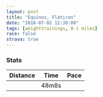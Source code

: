 ```yaml
---
layout: post
title: "Equinox, Flatiron"
date: "2018-07-02 12:30:00"
tags: [weighttrainings, 0-1 miles]
race: false
strava: true
---
```


### Stats

| Distance | Time | Pace |
|----------|------|------|
||48m8s||
